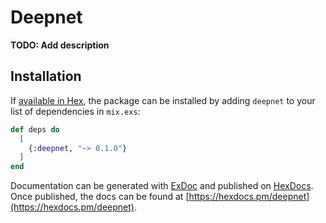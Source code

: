 # Deepnet

**TODO: Add description**

## Installation

If [available in Hex](https://hex.pm/docs/publish), the package can be installed
by adding `deepnet` to your list of dependencies in `mix.exs`:

```elixir
def deps do
  [
    {:deepnet, "~> 0.1.0"}
  ]
end
```

Documentation can be generated with [ExDoc](https://github.com/elixir-lang/ex_doc)
and published on [HexDocs](https://hexdocs.pm). Once published, the docs can
be found at [https://hexdocs.pm/deepnet](https://hexdocs.pm/deepnet).

